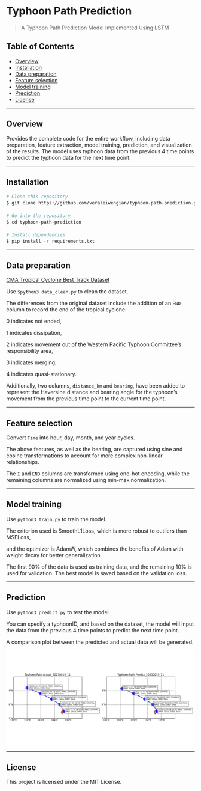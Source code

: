 # Typhoon Path Prediction

> A Typhoon Path Prediction Model Implemented Using LSTM

## Table of Contents

- [Overview](#overview)
- [Installation](#installation)
- [Data preparation](#data-preparation)
- [Feature selection](#feature-selection)
- [Model training](#model-training)
- [Prediction](#prediction)
- [License](#license)

---

## Overview

Provides the complete code for the entire workflow, including data preparation, feature extraction, model training, prediction, and visualization of the results. The model uses typhoon data from the previous 4 time points to predict the typhoon data for the next time point.

---

## Installation

```bash
# Clone this repository
$ git clone https://github.com/veraleiwengian/typhoon-path-prediction.git

# Go into the repository
$ cd typhoon-path-prediction

# Install dependencies
$ pip install -r requirements.txt
```

---

## Data preparation

[CMA Tropical Cyclone Best Track Dataset](https://tcdata.typhoon.org.cn/en/zjljsjj.html)


Use `$python3 data_clean.py` to clean the dataset.

The differences from the original dataset include the addition of an `END` column to record the end of the tropical cyclone:

0 indicates not ended, 

1 indicates dissipation, 

2 indicates movement out of the Western Pacific Typhoon Committee’s responsibility area, 

3 indicates merging, 

4 indicates quasi-stationary. 

Additionally, two columns, `distance_km` and `bearing`, have been added to represent the Haversine distance and bearing angle for the typhoon’s movement from the previous time point to the current time point.

---

## Feature selection

Convert `Time` into hour, day, month, and year cycles.

The above features, as well as the bearing, are captured using sine and cosine transformations to account for more complex non-linear relationships.

The `I` and `END` columns are transformed using one-hot encoding, while the remaining columns are normalized using min-max normalization.

---

## Model training

Use `python3 train.py` to train the model.

The criterion used is SmoothL1Loss, which is more robust to outliers than MSELoss, 

and the optimizer is AdamW, which combines the benefits of Adam with weight decay for better generalization. 

The first 90% of the data is used as training data, and the remaining 10% is used for validation. The best model is saved based on the validation loss.

---

## Prediction

Use `python3 predict.py` to test the model. 

You can specify a typhoonID, and based on the dataset, the model will input the data from the previous 4 time points to predict the next time point. 

A comparison plot between the predicted and actual data will be generated.

![comparison plot](./result/plot_20230019_11.jpg)

---

## License

This project is licensed under the MIT License.
